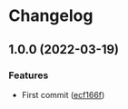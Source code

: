 # Changelog

## 1.0.0 (2022-03-19)


### Features

* First commit ([ecf166f](https://www.github.com/bjerkio/nestjs-posthog/commit/ecf166fba593c802fbbf0251c3cf8d843eb31296))
